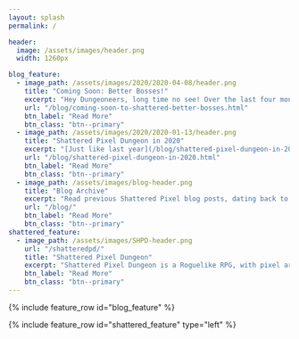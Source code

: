 ```yaml
---
layout: splash
permalink: /

header:
  image: /assets/images/header.png
  width: 1260px

blog_feature:
  - image_path: /assets/images/2020/2020-04-08/header.png
    title: "Coming Soon: Better Bosses!"
    excerpt: "Hey Dungeoneers, long time no see! Over the last four months I’ve been steadily working on the beta for 0.8.0."
    url: "/blog/coming-soon-to-shattered-better-bosses.html"
    btn_label: "Read More"
    btn_class: "btn--primary"
  - image_path: /assets/images/2020/2020-01-13/header.png
    title: "Shattered Pixel Dungeon in 2020"
    excerpt: "[Just like last year](/blog/shattered-pixel-dungeon-in-2019.html), I've decided to do a blog post talking about my longer-term plans for the game!"
    url: "/blog/shattered-pixel-dungeon-in-2020.html"
    btn_label: "Read More"
    btn_class: "btn--primary"
  - image_path: /assets/images/blog-header.png
    title: "Blog Archive"
    excerpt: "Read previous Shattered Pixel blog posts, dating back to 2014. The blog includes a full history of my dev work."
    url: "/blog/"
    btn_label: "Read More"
    btn_class: "btn--primary"
shattered_feature:
  - image_path: /assets/images/SHPD-header.png
    url: "/shatteredpd/"
    title: "Shattered Pixel Dungeon"
    excerpt: "Shattered Pixel Dungeon is a Roguelike RPG, with pixel art graphics and lots of variety and replayability. Every game is unique, with four different playable characters, randomized levels and enemies, and over 150 items to collect and use. The game is simple to get into, but has lots of depth. Strategy is required if you want to win!"
    btn_label: "Read More"
    btn_class: "btn--primary"
---
```


{% include feature_row id="blog_feature" %}

{% include feature_row id="shattered_feature" type="left" %}

